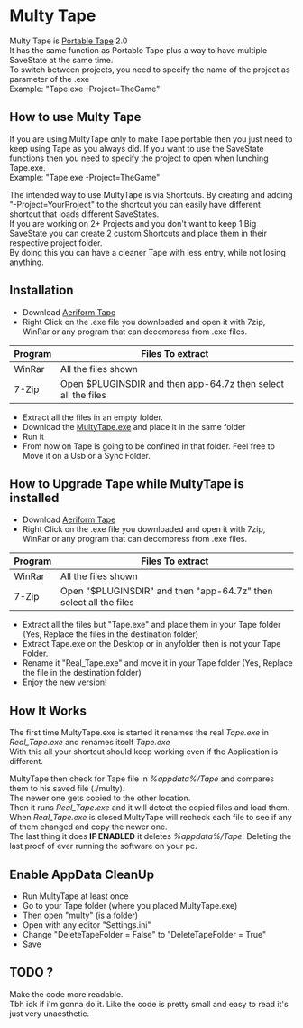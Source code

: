 # Multy Tape
Multy Tape is [Portable Tape](https://github.com/Super99Master/Portable_Tape) 2.0  
It has the same function as Portable Tape plus a way to have multiple SaveState at the same time.  
To switch between projects, you need to specify the name of the project as parameter of the .exe  
Example: "Tape.exe -Project=TheGame"  

## How to use Multy Tape

If you are using MultyTape only to make Tape portable then you just need to keep using Tape as you always did. 
If you want to use the SaveState functions then you need to specify the project to open when lunching Tape.exe.  
Example: "Tape.exe -Project=TheGame"  

The intended way to use MultyTape is via Shortcuts. 
By creating and adding "-Project=YourProject" to the shortcut you can easily have different shortcut that loads different SaveStates.  
If you are working on 2+ Projects and you don't want to keep 1 Big SaveState you can create 2 custom Shortcuts and place them in their respective project folder.  
By doing this you can have a cleaner Tape with less entry, while not losing anything.  

## Installation
* Download [Aeriform Tape](https://www.aeriform.io/docs/tape)
* Right Click on the .exe file you downloaded and open it with 7zip, WinRar or any program that can decompress from .exe files.

| Program | Files To extract |
| ------ | ------ |
| WinRar | All the files shown |
| 7-Zip | Open $PLUGINSDIR and then app-64.7z then select all the files |

* Extract all the files in an empty folder.
* Download the [MultyTape.exe](https://github.com/Super99Master/MultyTape/raw/master/MultyTape.exe) and place it in the same folder
* Run it
* From now on Tape is going to be confined in that folder. Feel free to Move it on a Usb or a Sync Folder.

## How to Upgrade Tape while MultyTape is installed

* Download [Aeriform Tape](https://www.aeriform.io/docs/tape)
* Right Click on the .exe file you downloaded and open it with 7zip, WinRar or any program that can decompress from .exe files.

| Program | Files To extract |
| ------ | ------ |
| WinRar | All the files shown |
| 7-Zip | Open "$PLUGINSDIR" and then "app-64.7z" then select all the files |

* Extract all the files but "Tape.exe" and place them in your Tape folder (Yes, Replace the files in the destination folder)
* Extract Tape.exe on the Desktop or in anyfolder then is not your Tape Folder.
* Rename it "Real_Tape.exe" and move it in your Tape folder (Yes, Replace the file in the destination folder)
* Enjoy the new version!

## How It Works

The first time MultyTape.exe is started it renames the real *Tape.exe* in *Real_Tape.exe* and renames itself *Tape.exe*  
With this all your shortcut should keep working even if the Application is different.

MultyTape then check for Tape file in *%appdata%/Tape* and compares them to his saved file (./multy).  
The newer one gets copied to the other location.  
Then it runs *Real_Tape.exe* and it will detect the copied files and load them.  
When *Real_Tape.exe* is closed MultyTape will recheck each file to see if any of them changed and copy the newer one.  
The last thing it does **IF ENABLED** it deletes *%appdata%/Tape*. Deleting the last proof of ever running the software on your pc.  

## Enable AppData CleanUp
* Run MultyTape at least once
* Go to your Tape folder (where you placed MultyTape.exe)
* Then open "multy" (is a folder)
* Open with any editor "Settings.ini"
* Change "DeleteTapeFolder = False" to "DeleteTapeFolder = True"
* Save

## TODO ?
Make the code more readable.  
Tbh idk if i'm gonna do it. Like the code is pretty small and easy to read it's just very unaesthetic.
